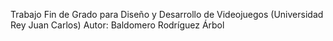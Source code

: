 Trabajo Fin de Grado para Diseño y Desarrollo de Videojuegos (Universidad Rey Juan Carlos)
Autor: Baldomero Rodríguez Árbol
